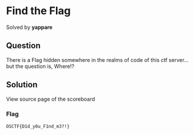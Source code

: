 # Find the Flag
Solved by **yappare**

## Question
There is a Flag hidden somewhere in the realms of code of this ctf server... but the question is, Where!?

## Solution
View source page of the scoreboard

### Flag
`OSCTF{D1d_y0u_F1nd_m3?!}`

